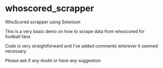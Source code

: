 # whoscored_scrapper
WhoScored scrapper using Selenium

This is a very basic demo on how to scrape data from whoscored for football fans

Code is very straightforward and I've added comments wherever it seemed necessary

Please ask if any doubt or have any suggestion
